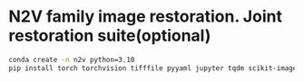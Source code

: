 # N2V family image restoration. Joint restoration suite(optional)


``` bash
conda create -n n2v python=3.10
pip install torch torchvision tifffile pyyaml jupyter tqdm scikit-image wandb pydantic
```